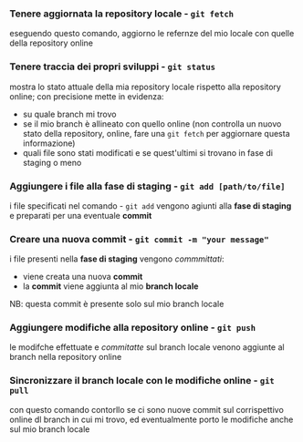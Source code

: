 ### Tenere aggiornata la repository locale - ```git fetch```

eseguendo questo comando, aggiorno le refernze del mio locale con quelle della repository online


### Tenere traccia dei propri sviluppi - ```git status```
mostra lo stato attuale della mia repository locale rispetto alla repository online; con precisione mette in evidenza:
- su quale branch mi trovo
- se il mio branch è allineato con quello online (non controlla un nuovo stato della repository, online, fare una ```git fetch``` per aggiornare questa informazione)
- quali file sono stati modificati e se quest'ultimi si trovano in fase di staging o meno


### Aggiungere i file alla fase di staging - ```git add [path/to/file]```
i file specificati nel comando - ```git add``` vengono agiunti alla **fase di staging** e preparati per una eventuale **commit**

### Creare una nuova commit - ```git commit -m "your message"```
i file presenti nella **fase di staging** vengono _commmittati_:
- viene creata una nuova **commit** 
- la **commit** viene aggiunta al mio **branch locale**

NB: questa commit è presente solo sul mio branch locale


### Aggiungere modifiche alla repository online - ```git push```
le modifche effettuate e _commitatte_ sul branch locale venono aggiunte al branch nella repository online

### Sincronizzare il branch locale con le modifiche online - ```git pull```
con questo comando contorllo se ci sono nuove commit sul corrispettivo online dl branch in cui mi trovo, ed eventualmente porto le modifiche anche sul mio branch locale 

